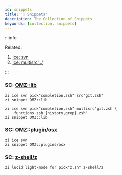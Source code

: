 ```yaml
---
id: snippets
title: '🔺 Snippets'
description: The Collection of Snippets
keywords: [collection, snippets]
---
```


:::info

Related:

1. [Ice: svn](/docs/guides/syntax/ice#svn)
2. [Ice: multisrc'…'](/docs/guides/syntax/ice#the-multisrc-ice)

:::

### SC: [OMZ::lib](https://github.com/ohmyzsh/ohmyzsh/tree/master/lib)

```shell
zi ice svn pick"completion.zsh" src"git.zsh"
zi snippet OMZ::lib
```

```shell
zi ice svn pick"completion.zsh" multisrc'git.zsh \
    functions.zsh {history,grep}.zsh'
zi snippet OMZ::lib
```

### SC: [OMZ::plugin/osx](https://github.com/ohmyzsh/ohmyzsh/tree/master/plugins/osx)

```shell
zi ice svn
zi snippet OMZ::plugins/osx
```

### SC: [z-shell/z](https://github.com/z-shell/z)

```shell
zi lucid light-mode for pick"z.sh" z-shell/z
```
